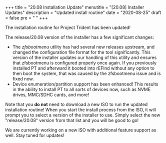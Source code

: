 +++
title = "20.08 Installation Update"
menutitle = "[20.08] Installer Updates"
description = "Updated install routine"
date = "2020-08-25"
draft = false
pre = "<i class='fa fa-exclamation'></i>	"
+++

The installation routine for Project Trident has been updated! 

The release/20.08 version of the installer has a few significant changes:

* The *zfsbootmenu* utility has had several new releases upstream, and changed the configuration file format for the tool significantly. This version of the installer updates our handling of this utility and ensures that zfsbootmenu is configured properly once again. If you previously installed PT and afterward it booted into rEFInd without any option to then boot the system, that was caused by the zfsbootmenu issue and is fixed now.
* Device enumeration/partition support has been enhanced! This results in the ability to install PT to all sorts of devices now, such as NVME drives, MMC/SDHC cards, and more!

Note that you **do not** need to download a new ISO to run the updated installation routine! When you start the install process from the ISO, it will prompt you to select a version of the installer to use. Simply select the new "release/20.08" version from that list and you will be good to go!

We are currently working on a new ISO with additional feature support as well. Stay tuned for updates!
